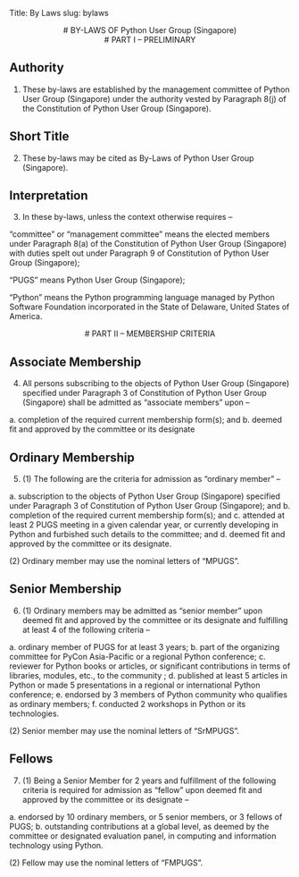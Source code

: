 Title: By Laws
slug: bylaws

<center>
# BY-LAWS OF
Python User Group (Singapore)
</center>

<center>
# PART I – PRELIMINARY
</center>

## Authority

1. These by-laws are established by the management committee of Python User Group (Singapore) under the authority vested by Paragraph 8(j) of the Constitution of Python User Group (Singapore).


## Short Title

2. These by-laws may be cited as By-Laws of Python User Group (Singapore).

## Interpretation
3. In these by-laws, unless the context otherwise requires – 

  “committee” or “management committee” means the elected members under Paragraph 8(a) of the Constitution of Python User Group (Singapore) with duties spelt out under Paragraph 9 of Constitution of Python User Group (Singapore);

  “PUGS” means Python User Group (Singapore);

  “Python” means the Python programming language managed by Python Software Foundation incorporated in the State of Delaware, United States of America.


<center>
# PART II – MEMBERSHIP CRITERIA
</center>

## Associate Membership

4. All persons subscribing to the objects of Python User Group (Singapore) 
  specified under Paragraph 3 of Constitution of Python User Group (Singapore)
  shall be admitted as “associate members” upon –

  a. completion of the required current membership form(s); and
  b. deemed fit and approved by the committee or its designate

## Ordinary Membership

5. (1) The following are the criteria for admission as “ordinary member” –

  a. subscription to the objects of Python User Group (Singapore) specified under Paragraph 3 of Constitution of Python User Group (Singapore); and
  b. completion of the required current membership form(s); and
  c. attended at least 2 PUGS meeting in a given calendar year, or currently developing in Python and furbished such details to the committee; and
  d. deemed fit and approved by the committee or its designate.

  (2) Ordinary member may use the nominal letters of “MPUGS”.


## Senior Membership

6. (1) Ordinary members may be admitted as “senior member” upon deemed fit and approved by the committee or its designate and fulfilling at least 4 of the following criteria –

  a. ordinary member of PUGS for at least 3 years;
  b. part of the organizing committee for PyCon Asia-Pacific or a regional Python conference;
  c. reviewer for Python books or articles, or significant contributions in terms of libraries, modules, etc., to the community ;
  d. published at least 5 articles in Python or made 5 presentations in a regional or international Python conference;
  e. endorsed by 3 members of Python community who qualifies as ordinary members;
  f. conducted 2 workshops in Python or its technologies.

  (2) Senior member may use the nominal letters of “SrMPUGS”.

## Fellows
7. (1) Being a Senior Member for 2 years and fulfillment of the following criteria is required for admission as “fellow” upon deemed fit and approved by the committee or its designate –

  a. endorsed by 10 ordinary members, or 5 senior members, or 3 fellows of PUGS;
  b. outstanding contributions at a global level, as deemed by the committee or designated evaluation panel, in computing and information technology using Python.

  (2) Fellow may use the nominal letters of “FMPUGS”.
